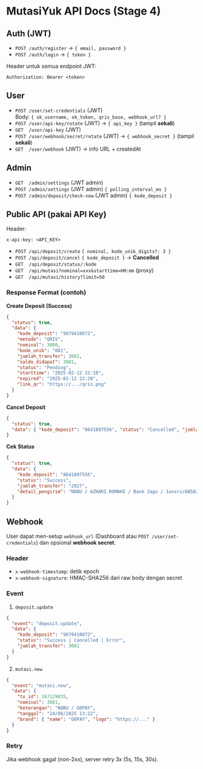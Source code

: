 # MutasiYuk API Docs (Stage 4)

## Auth (JWT)
- `POST /auth/register` → `{ email, password }`
- `POST /auth/login` → `{ token }`

Header untuk semua endpoint JWT:
```
Authorization: Bearer <token>
```

## User
- `POST /user/set-credentials` (JWT)  
  Body: `{ ok_username, ok_token, qris_base, webhook_url? }`
- `POST /user/api-key/rotate` (JWT) → `{ api_key }` (tampil **sekali**)
- `GET  /user/api-key` (JWT)
- `POST /user/webhook/secret/rotate` (JWT) → `{ webhook_secret }` (tampil **sekali**)
- `GET  /user/webhook` (JWT) → info URL + createdAt

## Admin
- `GET  /admin/settings` (JWT admin)
- `POST /admin/settings` (JWT admin) `{ polling_interval_ms }`
- `POST /admin/deposit/check-now` (JWT admin) `{ kode_deposit }`

## Public API (pakai API Key)
Header:
```
x-api-key: <API_KEY>
```

- `POST /api/deposit/create` `{ nominal, kode_unik_digits?: 3 }`
- `POST /api/deposit/cancel` `{ kode_deposit }` → **Cancelled**
- `GET  /api/deposit/status/:kode`
- `GET  /api/mutasi?nominal=xxx&starttime=HH:mm` (proxy)
- `GET  /api/mutasi/history?limit=50`

### Response Format (contoh)
**Create Deposit (Success)**
```json
{
  "status": true,
  "data": {
    "kode_deposit": "9879410072",
    "metode": "QRIS",
    "nominal": 3000,
    "kode_unik": "081",
    "jumlah_transfer": 3081,
    "saldo_didapat": 3081,
    "status": "Pending",
    "starttime": "2025-02-12 22:10",
    "expired": "2025-02-12 22:20",
    "link_qr": "https://.../qris.png"
  }
}
```

**Cancel Deposit**
```json
{
  "status": true,
  "data": { "kode_deposit": "8641897556", "status": "Cancelled", "jumlah_transfer": "2827" }
}
```

**Cek Status**
```json
{
  "status": true,
  "data": {
    "kode_deposit": "8641897556",
    "status": "Success",
    "jumlah_transfer": "2827",
    "detail_pengirim": "NOBU / AZHARI ROMAHI / Bank Jago / 1anxric08582"
  }
}
```

## Webhook
User dapat men-setup `webhook_url` (Dashboard atau `POST /user/set-credentials`) dan opsional **webhook secret**.

### Header
- `x-webhook-timestamp`: detik epoch
- `x-webhook-signature`: HMAC-SHA256 dari raw body dengan secret

### Event
1. `deposit.update`
```json
{
  "event": "deposit.update",
  "data": {
    "kode_deposit": "9879410072",
    "status": "Success | Cancelled | Error",
    "jumlah_transfer": 3081
  }
}
```
2. `mutasi.new`
```json
{
  "event": "mutasi.new",
  "data": {
    "tx_id": 167129835,
    "nominal": 3081,
    "keterangan": "NOBU / GOPAY",
    "tanggal": "24/08/2025 13:22",
    "brand": { "name": "GOPAY", "logo": "https://..." }
  }
}
```

### Retry
Jika webhook gagal (non-2xx), server retry 3x (5s, 15s, 30s).

